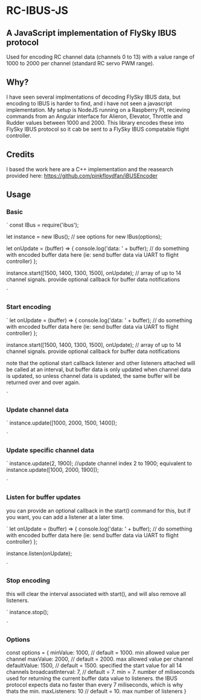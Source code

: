 # RC-IBUS-JS

## A JavaScript implementation of FlySky IBUS protocol
Used for encoding RC channel data (channels 0 to 13) with a value range of 1000 to 2000 per channel (standard RC servo PWM range).

## Why?
I have seen several implmentations of decoding FlySky IBUS data, but encoding to IBUS is harder to find, and i have not seen a javascript implementation. My setup is NodeJS running on a Raspberry PI, recieving commands from an Angular interface for Alieron, Elevator, Throttle and Rudder values between 1000 and 2000. This library encodes these into FlySky IBUS protocol so it cab be sent to a FlySky IBUS compatable flight controller. 

## Credits
I based the work here are a C++ implementation and the reasearch provided here: https://github.com/pinkfloydfan/iBUSEncoder

## Usage

### Basic
`
const IBus = require('ibus');

let instance = new IBus(); // see options for new IBus(options);

let onUpdate = (buffer) => {
    console.log('data: ' + buffer);
    // do something with encoded buffer data here (ie: send buffer data via UART to flight controller)
};

instance.start([1500, 1400, 1300, 1500], onUpdate); // array of up to 14 channel signals. provide optional callback for buffer data notifications

`

### Start encoding
`
let onUpdate = (buffer) => {
    console.log('data: ' + buffer);
    // do something with encoded buffer data here (ie: send buffer data via UART to flight controller)
};

instance.start([1500, 1400, 1300, 1500], onUpdate); // array of up to 14 channel signals. provide optional callback for buffer data notifications

note that the optional start callback listener and other listeners attached will be called at an interval, but buffer data is only updated when channel data is updated, so unless channel data is updated, the same buffer will be returned over and over again.

`

### Update channel data

`
instance.update([1000, 2000, 1500, 1400]);

`

### Update specific channel data

`
instance.update(2, 1900); //update channel index 2 to 1900; equivalent to instance.update([1000, 2000, 1900]);

`

### Listen for buffer updates

you can provide an optional callback in the start() command for this, but if you want, you can add a listener at a later time.

`
let onUpdate = (buffer) => {
    console.log('data: ' + buffer);
    // do something with encoded buffer data here (ie: send buffer data via UART to flight controller)
};

instance.listen(onUpdate);

`

### Stop encoding

this will clear the interval associated with start(), and will also remove all listeners. 

`
instance.stop();

`

### Options

const options = {
    minValue: 1000, // default = 1000. min allowed value per channel
    maxValue: 2000, // default = 2000. max allowed value per channel
    defaultValue: 1500, // default = 1500. specified the start value for all 14 channels
    broadcastInterval: 7, // default = 7. min = 7. number of miliseconds used for returning the current buffer data value to listeners. the IBUS protocol expects data no faster than every 7 miliseconds, which is why thats the min.
    maxListeners: 10 // default = 10. max number of listeners
}
